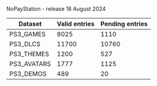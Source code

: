 NoPayStation - release 18 August 2024

|  Dataset  |Valid entries|Pending entries|
|-----------|-------------|---------------|
| PS3_GAMES |     8025    |      1110     |
|  PS3_DLCS |    11700    |     10760     |
| PS3_THEMES|     1200    |      527      |
|PS3_AVATARS|     1777    |      1125     |
| PS3_DEMOS |     489     |       20      |